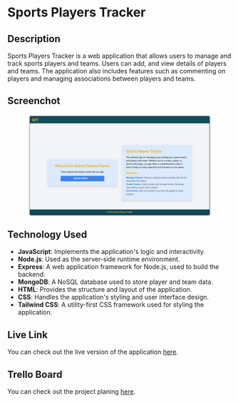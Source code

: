 # Sports Players Tracker


## Description

Sports Players Tracker is a web application that allows users to manage and track sports players and teams. Users can add, and view details of players and teams. The application also includes features such as commenting on players and managing associations between players and teams.


## Screenchot

<img src="./public/images/wireframe.png" alt="Sports Players Tracker" style="width: 80%; border: 2px solid #ccc; border-radius: 5px; display: block; margin: 20px auto;" />
 


## Technology Used

- **JavaScript**: Implements the application's logic and interactivity.
- **Node.js**: Used as the server-side runtime environment.
- **Express**: A web application framework for Node.js, used to build the backend.
- **MongoDB**: A NoSQL database used to store player and team data.
- **HTML**: Provides the structure and layout of the application.
- **CSS**: Handles the application's styling and user interface design.
- **Tailwind CSS**: A utility-first CSS framework used for styling the application.

## Live Link

You can check out the live version of the application [here](https://sports-players-tracker-59f53b8999c0.herokuapp.com/).


## Trello Board

You can check out the project planing [here](https://trello.com/invite/b/ii13PCAR/ATTI9654c49625fa134227431eb115f236012B510F4B/project-2).
